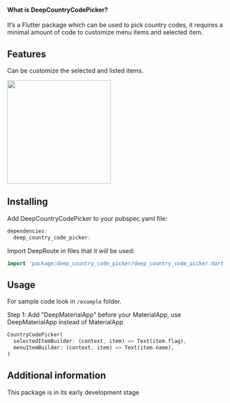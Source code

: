 #### What is DeepCountryCodePicker?

It’s a Flutter package which can be used to pick country codes, it requires a minimal amount of code to customize menu items and selected item.

## Features

Can be customize the selected and listed items.

<img src="https://raw.githubusercontent.com/deepakrajv/deep_country_code_picker/blob/main/screenshots/deep_country_code_picker.gif" width="240"/>

## Installing
Add DeepCountryCodePicker to your pubspec.yaml file:

```dart
dependencies:
  deep_country_code_picker:
```
Import DeepRoute in files that it will be used:
```dart
import 'package:deep_country_code_picker/deep_country_code_picker.dart';
```

## Usage

For sample code look in `/example` folder.

Step 1: Add "DeepMaterialApp" before your MaterialApp, use DeepMaterialApp instead of MaterialApp

```dart
CountryCodePicker(
  selectedItemBuilder: (context, item) => Text(item.flag),
  menuItemBuilder: (context, item) => Text(item.name),
)
```

## Additional information

This package is in its early development stage
